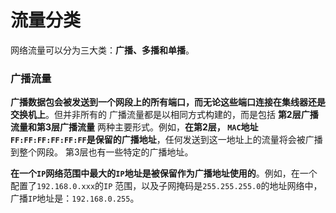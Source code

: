 流量分类
========================================================================
网络流量可以分为三大类：**广播、多播和单播**。

### 广播流量
**广播数据包会被发送到一个网段上的所有端口，而无论这些端口连接在集线器还是交换机上**。但并非所有的
广播流量都是以相同方式构建的，而是包括 **第2层广播流量和第3层广播流量** 两种主要形式。例如，**在第2层，
`MAC`地址`FF:FF:FF:FF:FF:FF`是保留的广播地址**，任何发送到这一地址上的流量将会被广播到整个网段。
第3层也有一些特定的广播地址。

**在一个`IP`网络范围中最大的`IP`地址是被保留作为广播地址使用的**。例如，在一个配置了`192.168.0.xxx`的`IP`
范围，以及子网掩码是`255.255.255.0`的地址网络中，广播`IP`地址是：`192.168.0.255`。

